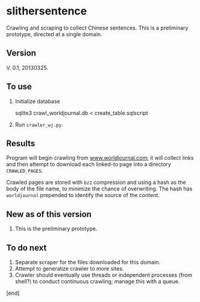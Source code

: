 slithersentence
===============

Crawling and scraping to collect Chinese sentences. This is a preliminary prototype, directed at a single domain.

Version
-------

V. 0.1, 20130325.


To use
------

1. Initialize database

    sqlite3 crawl_worldjournal.db < create_table.sqlscript

2. Run `crawler_wj.py`. 

Results
-------

Program will begin crawling from www.worldjournal.com; it will collect links and then attempt to download each linked-to page into a directory `CRAWLED_PAGES`. 

Crawled pages are stored with `bz2` compression and using a hash as the body of the file name, to minimize the chance of overwriting. The hash has `worldjournal` prepended to identify the source of the content.

New as of this version
----------------------
1. This is the preliminary prototype.


To do next
----------
1. Separate scraper for the files downloaded for this domain.
2. Attempt to generalize crawler to more sites.
3. Crawler should eventually use threads or independent processes (from shell?) to conduct continuous crawling; manage this with a queue.

[end]
